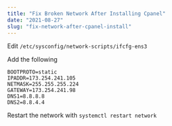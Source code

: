 ```yaml
---
title: "Fix Broken Network After Installing Cpanel"
date: "2021-08-27"
slug: "fix-network-after-cpanel-install"
---
```


Edit `/etc/sysconfig/network-scripts/ifcfg-ens3`

Add the following

```
BOOTPROTO=static
IPADDR=173.254.241.105
NETMASK=255.255.255.224
GATEWAY=173.254.241.98
DNS1=8.8.8.8
DNS2=8.8.4.4
```

Restart the network with `systemctl restart network`